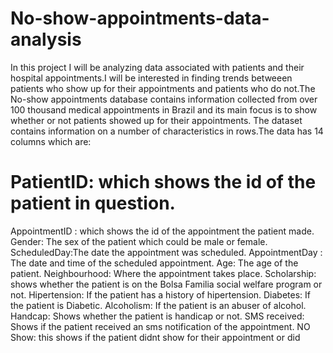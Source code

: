 # No-show-appointments-data-analysis
In this project I will be analyzing data associated with patients and their hospital appointments.I will be interested in finding trends betweeen patients who show up for their appointments and patients who do not.The No-show appointments database contains information collected from over 100 thousand medical appointments in Brazil and its main focus is to show whether or not patients showed up for their appointments. The dataset contains information on a number of characteristics in rows.The data has 14 columns which are:

#  PatientID: which shows the id of the patient in question.
AppointmentID : which shows the id of the appointment the patient made.
Gender: The sex of the patient which could be male or female.
ScheduledDay:The date the appointment was scheduled.
AppointmentDay : The date and time of the scheduled appointment.
Age: The age of the patient.
Neighbourhood: Where the appointment takes place.
Scholarship: shows whether the patient is on the Bolsa Familia social welfare program or not.
Hipertension: If the patient has a history of hipertension.
Diabetes: If the patient is Diabetic.
Alcoholism: If the patient is an abuser of alcohol.
Handcap: Shows whether the patient is handicap or not.
SMS received: Shows if the patient received an sms notification of the appointment.
NO Show: this shows if the patient didnt show for their appointment or did
